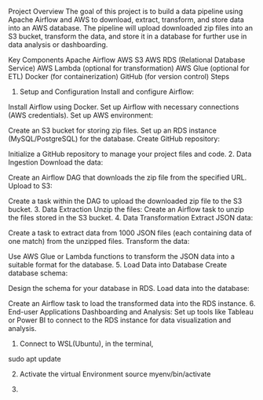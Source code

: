 Project Overview
The goal of this project is to build a data pipeline using Apache Airflow and AWS to download, extract, transform, and store data into an AWS database. The pipeline will upload downloaded zip files into an S3 bucket, transform the data, and store it in a database for further use in data analysis or dashboarding.

Key Components
Apache Airflow
AWS S3
AWS RDS (Relational Database Service)
AWS Lambda (optional for transformation)
AWS Glue (optional for ETL)
Docker (for containerization)
GitHub (for version control)
Steps
1. Setup and Configuration
Install and configure Airflow:

Install Airflow using Docker.
Set up Airflow with necessary connections (AWS credentials).
Set up AWS environment:

Create an S3 bucket for storing zip files.
Set up an RDS instance (MySQL/PostgreSQL) for the database.
Create GitHub repository:

Initialize a GitHub repository to manage your project files and code.
2. Data Ingestion
Download the data:

Create an Airflow DAG that downloads the zip file from the specified URL.
Upload to S3:

Create a task within the DAG to upload the downloaded zip file to the S3 bucket.
3. Data Extraction
Unzip the files:
Create an Airflow task to unzip the files stored in the S3 bucket.
4. Data Transformation
Extract JSON data:

Create a task to extract data from 1000 JSON files (each containing data of one match) from the unzipped files.
Transform the data:

Use AWS Glue or Lambda functions to transform the JSON data into a suitable format for the database.
5. Load Data into Database
Create database schema:

Design the schema for your database in RDS.
Load data into the database:

Create an Airflow task to load the transformed data into the RDS instance.
6. End-user Applications
Dashboarding and Analysis:
Set up tools like Tableau or Power BI to connect to the RDS instance for data visualization and analysis.

1) Connect to WSL(Ubuntu), 
in the terminal, 

sudo apt update

2) Activate the virtual Environment
source myenv/bin/activate

3) 